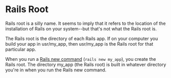 # Rails Root

Rails root is a silly name. It seems to imply that it refers to the location of the installation of Rails on your system--but that's not what the Rails root is.

The Rails root is the directory of each Rails app. If on your computer you build your app in usr/my_app, then usr/my_app is the Rails root for that particular app. 

When you run a [Rails new command](http://google.com) (`rails new my_app`), you create the Rails root. The directory my_app (the Rails root) is built in whatever directory you're in when you run the Rails new command. 